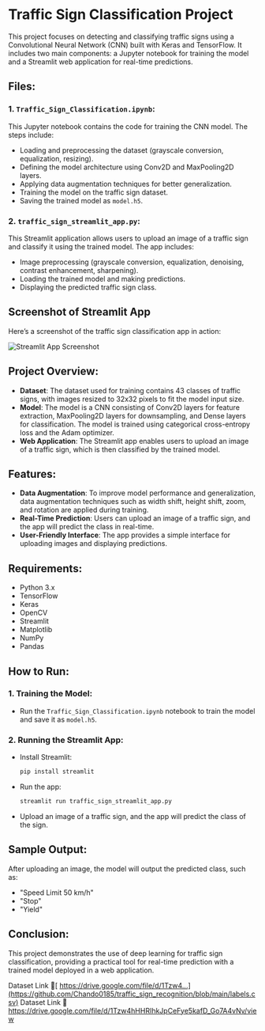 # Traffic Sign Classification Project

This project focuses on detecting and classifying traffic signs using a Convolutional Neural Network (CNN) built with Keras and TensorFlow. It includes two main components: a Jupyter notebook for training the model and a Streamlit web application for real-time predictions.

## Files:

### 1. `Traffic_Sign_Classification.ipynb`:
This Jupyter notebook contains the code for training the CNN model. The steps include:
- Loading and preprocessing the dataset (grayscale conversion, equalization, resizing).
- Defining the model architecture using Conv2D and MaxPooling2D layers.
- Applying data augmentation techniques for better generalization.
- Training the model on the traffic sign dataset.
- Saving the trained model as `model.h5`.

### 2. `traffic_sign_streamlit_app.py`:
This Streamlit application allows users to upload an image of a traffic sign and classify it using the trained model. The app includes:
- Image preprocessing (grayscale conversion, equalization, denoising, contrast enhancement, sharpening).
- Loading the trained model and making predictions.
- Displaying the predicted traffic sign class.

## Screenshot of Streamlit App

Here’s a screenshot of the traffic sign classification app in action:

![Streamlit App Screenshot](images/Screenshot_2024_12_18_141648.png)

## Project Overview:

- **Dataset**: The dataset used for training contains 43 classes of traffic signs, with images resized to 32x32 pixels to fit the model input size.
- **Model**: The model is a CNN consisting of Conv2D layers for feature extraction, MaxPooling2D layers for downsampling, and Dense layers for classification. The model is trained using categorical cross-entropy loss and the Adam optimizer.
- **Web Application**: The Streamlit app enables users to upload an image of a traffic sign, which is then classified by the trained model.

## Features:

- **Data Augmentation**: To improve model performance and generalization, data augmentation techniques such as width shift, height shift, zoom, and rotation are applied during training.
- **Real-Time Prediction**: Users can upload an image of a traffic sign, and the app will predict the class in real-time.
- **User-Friendly Interface**: The app provides a simple interface for uploading images and displaying predictions.

## Requirements:

- Python 3.x
- TensorFlow
- Keras
- OpenCV
- Streamlit
- Matplotlib
- NumPy
- Pandas

## How to Run:

### 1. **Training the Model**:
   - Run the `Traffic_Sign_Classification.ipynb` notebook to train the model and save it as `model.h5`.

### 2. **Running the Streamlit App**:
   - Install Streamlit:  
     ```bash
     pip install streamlit
     ```
   - Run the app:  
     ```bash
     streamlit run traffic_sign_streamlit_app.py
     ```
   - Upload an image of a traffic sign, and the app will predict the class of the sign.

## Sample Output:

After uploading an image, the model will output the predicted class, such as:
- "Speed Limit 50 km/h"
- "Stop"
- "Yield"

## Conclusion:

This project demonstrates the use of deep learning for traffic sign classification, providing a practical tool for real-time prediction with a trained model deployed in a web application.


Dataset Link 🤜[ https://drive.google.com/file/d/1Tzw4...](https://github.com/Chando0185/traffic_sign_recognition/blob/main/labels.csv)
Dataset Link 🤜 https://drive.google.com/file/d/1Tzw4hHHRIhkJpCeFye5kafD_Go7A4vNv/view
